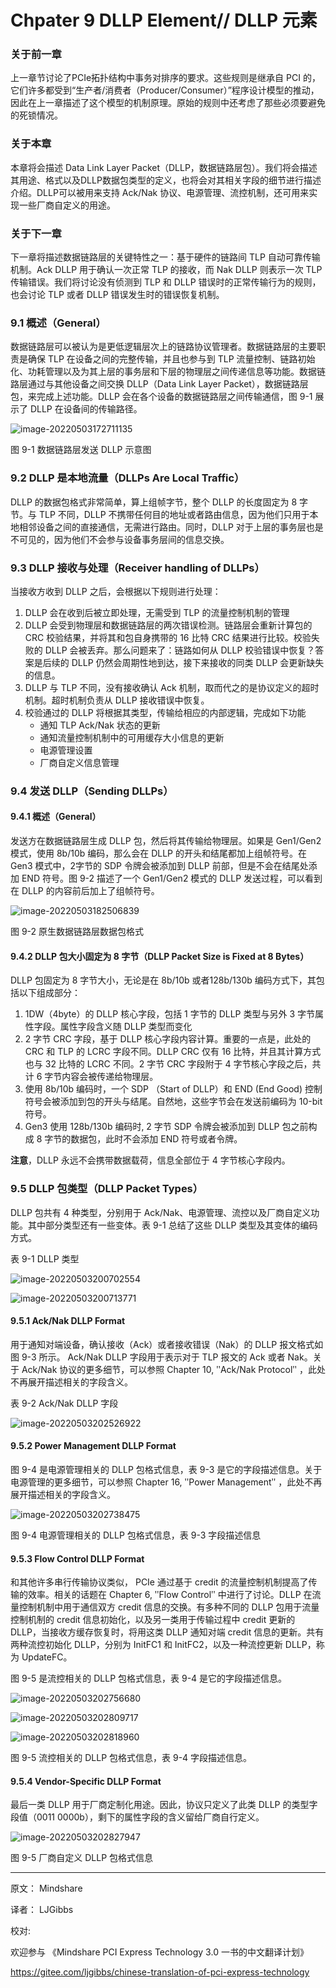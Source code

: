 # Chpater 9 DLLP Element// DLLP 元素

### 关于前一章
上一章节讨论了PCIe拓扑结构中事务对排序的要求。这些规则是继承自 PCI 的，它们许多都受到“生产者/消费者（Producer/Consumer）”程序设计模型的推动，因此在上一章描述了这个模型的机制原理。原始的规则中还考虑了那些必须要避免的死锁情况。
### 关于本章 
本章将会描述 Data Link Layer Packet（DLLP，数据链路层包）。我们将会描述其用途、格式以及DLLP数据包类型的定义，也将会对其相关字段的细节进行描述介绍。DLLP可以被用来支持 Ack/Nak 协议、电源管理、流控机制，还可用来实现一些厂商自定义的用途。
### 关于下一章

下一章将描述数据链路层的关键特性之一：基于硬件的链路间 TLP 自动可靠传输机制。Ack DLLP 用于确认一次正常 TLP 的接收，而 Nak DLLP 则表示一次 TLP 传输错误。我们将讨论没有侦测到 TLP 和 DLLP 错误时的正常传输行为的规则，也会讨论 TLP 或者 DLLP 错误发生时的错误恢复机制。

### 9.1 概述（General）

数据链路层可以被认为是更低逻辑层次上的链路协议管理者。数据链路层的主要职责是确保 TLP 在设备之间的完整传输，并且也参与到 TLP 流量控制、链路初始化、功耗管理以及为其上层的事务层和下层的物理层之间传递信息等功能。数据链路层通过与其他设备之间交换 DLLP（Data Link Layer Packet），数据链路层包，来完成上述功能。DLLP 会在各个设备的数据链路层之间传输通信，图 9-1 展示了 DLLP 在设备间的传输路径。

![image-20220503172711135](img/9%20DLLP%20%E5%85%83%E7%B4%A0/image-20220503172711135.png)

图 9-1 数据链路层发送 DLLP 示意图

### 9.2 DLLP 是本地流量（DLLPs Are Local Traffic）

DLLP 的数据包格式非常简单，算上组帧字节，整个 DLLP 的长度固定为 8 字节。与 TLP 不同，DLLP 不携带任何目的地址或者路由信息，因为他们只用于本地相邻设备之间的直接通信，无需进行路由。同时，DLLP 对于上层的事务层也是不可见的，因为他们不会参与设备事务层间的信息交换。

### 9.3 DLLP 接收与处理（Receiver handling of DLLPs）

当接收方收到 DLLP 之后，会根据以下规则进行处理：

1. DLLP 会在收到后被立即处理，无需受到 TLP 的流量控制机制的管理
2. DLLP 会受到物理层和数据链路层的两次错误检测。链路层会重新计算包的 CRC 校验结果，并将其和包自身携带的 16 比特 CRC 结果进行比较。校验失败的 DLLP 会被丢弃。那么问题来了：链路如何从 DLLP 校验错误中恢复？答案是后续的 DLLP 仍然会周期性地到达，接下来接收的同类 DLLP 会更新缺失的信息。
3. DLLP 与 TLP 不同，没有接收确认 Ack 机制，取而代之的是协议定义的超时机制。超时机制负责从 DLLP 接收错误中恢复。
4. 校验通过的 DLLP 将根据其类型，传输给相应的内部逻辑，完成如下功能
   - 通知 TLP  Ack/Nak 状态的更新
   - 通知流量控制机制中的可用缓存大小信息的更新
   - 电源管理设置
   - 厂商自定义信息管理

### 9.4 发送 DLLP（Sending DLLPs）

#### 9.4.1 概述（General）

发送方在数据链路层生成 DLLP 包，然后将其传输给物理层。如果是 Gen1/Gen2 模式，使用 8b/10b 编码，那么会在 DLLP 的开头和结尾都加上组帧符号。在 Gen3 模式中，2字节的 SDP 令牌会被添加到 DLLP 前部，但是不会在结尾处添加 END 符号。图 9-2 描述了一个 Gen1/Gen2 模式的 DLLP 发送过程，可以看到在 DLLP 的内容前后加上了组帧符号。 

![image-20220503182506839](img/9%20DLLP%20%E5%85%83%E7%B4%A0/image-20220503182506839.png)

图 9-2 原生数据链路层数据包格式

#### 9.4.2 DLLP 包大小固定为 8 字节（DLLP Packet Size is Fixed at 8 Bytes）

DLLP 包固定为 8 字节大小，无论是在 8b/10b 或者128b/130b 编码方式下，其包括以下组成部分：

1. 1DW（4byte）的 DLLP 核心字段，包括 1 字节的 DLLP 类型与另外 3 字节属性字段。属性字段含义随 DLLP 类型而变化
2. 2 字节 CRC 字段，基于 DLLP 核心字段内容计算。重要的一点是，此处的 CRC 和 TLP 的 LCRC 字段不同。DLLP CRC 仅有 16 比特，并且其计算方式也与 32 比特的 LCRC 不同。2 字节 CRC 字段附于 4 字节核心字段之后，共计 6 字节内容会被传递给物理层。
3. 使用 8b/10b 编码时，一个 SDP （Start of DLLP）和 END (End Good) 控制符号会被添加到包的开头与结尾。自然地，这些字节会在发送前编码为 10-bit 符号。
4. Gen3 使用 128b/130b 编码时, 2 字节 SDP 令牌会被添加到 DLLP 包之前构成 8 字节的数据包，此时不会添加 END 符号或者令牌。

**注意**，DLLP 永远不会携带数据载荷，信息全部位于 4 字节核心字段内。

### 9.5 DLLP 包类型（DLLP Packet Types）

DLLP 包共有 4 种类型，分别用于 Ack/Nak、电源管理、流控以及厂商自定义功能。其中部分类型还有一些变体。表 9-1 总结了这些 DLLP 类型及其变体的编码方式。

表 9-1 DLLP 类型

![image-20220503200702554](img/9%20DLLP%20%E5%85%83%E7%B4%A0/image-20220503200702554.png)

![image-20220503200713771](img/9%20DLLP%20%E5%85%83%E7%B4%A0/image-20220503200713771.png)

#### 9.5.1 Ack/Nak DLLP Format

用于通知对端设备，确认接收（Ack）或者接收错误（Nak）的 DLLP 报文格式如图 9-3 所示。 Ack/Nak DLLP 字段用于表示对于 TLP 报文的 Ack 或者 Nak。关于 Ack/Nak 协议的更多细节，可以参照 Chapter 10, ʺAck/Nak Protocolʺ ，此处不再展开描述相关的字段含义。

表 9-2 Ack/Nak DLLP 字段

![image-20220503202526922](img/9%20DLLP%20%E5%85%83%E7%B4%A0/image-20220503202526922.png)

#### 9.5.2 Power Management DLLP Format

图 9-4 是电源管理相关的 DLLP 包格式信息，表 9-3 是它的字段描述信息。关于 电源管理的更多细节，可以参照 Chapter 16, ʺPower Managementʺ ，此处不再展开描述相关的字段含义。

![image-20220503202738475](img/9%20DLLP%20%E5%85%83%E7%B4%A0/image-20220503202738475.png)

图 9-4 电源管理相关的 DLLP 包格式信息，表 9-3 字段描述信息

#### 9.5.3 Flow Control DLLP Format 

和其他许多串行传输协议类似， PCIe 通过基于 credit 的流量控制机制提高了传输的效率。相关的话题在 Chapter 6, ʺFlow Controlʺ 中进行了讨论。DLLP 在流量控制机制中用于通信双方 credit 信息的交换。有多种不同的 DLLP 包用于流量控制机制的 credit 信息初始化，以及另一类用于传输过程中 credit 更新的 DLLP，当接收方缓存恢复时，将用这类 DLLP 通知对端 credit 信息的更新。共有两种流控初始化 DLLP，分别为 InitFC1 和 InitFC2，以及一种流控更新 DLLP，称为 UpdateFC。

图 9-5 是流控相关的 DLLP 包格式信息，表 9-4 是它的字段描述信息。

![image-20220503202756680](img/9%20DLLP%20%E5%85%83%E7%B4%A0/image-20220503202756680-16515808868911.png)

![image-20220503202809717](img/9%20DLLP%20%E5%85%83%E7%B4%A0/image-20220503202809717.png)

![image-20220503202818960](img/9%20DLLP%20%E5%85%83%E7%B4%A0/image-20220503202818960.png)

图 9-5 流控相关的 DLLP 包格式信息，表 9-4 字段描述信息。

#### 9.5.4 Vendor-Specific DLLP Format 

最后一类 DLLP 用于厂商定制化用途。因此，协议只定义了此类 DLLP 的类型字段值（0011 0000b），剩下的属性字段的含义留给厂商自行定义。

![image-20220503202827947](img/9%20DLLP%20%E5%85%83%E7%B4%A0/image-20220503202827947.png)

图 9-5 厂商自定义 DLLP 包格式信息

------

原文： Mindshare

译者： LJGibbs

校对:	

欢迎参与 《Mindshare PCI Express Technology 3.0 一书的中文翻译计划》

https://gitee.com/ljgibbs/chinese-translation-of-pci-express-technology